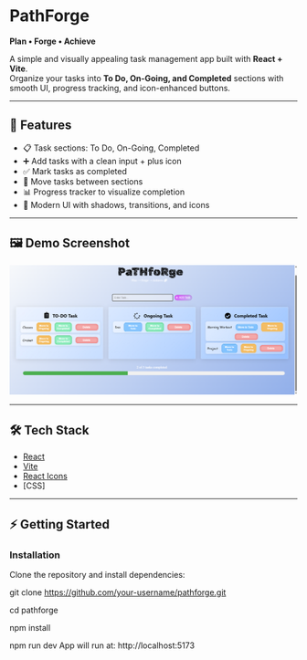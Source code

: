 # PathForge  
**Plan • Forge • Achieve**  

A simple and visually appealing task management app built with **React + Vite**.  
Organize your tasks into **To Do, On-Going, and Completed** sections with smooth UI, progress tracking, and icon-enhanced buttons.  

---

## 🚀 Features  
- 📋 Task sections: To Do, On-Going, Completed  
- ➕ Add tasks with a clean input + plus icon  
- ✅ Mark tasks as completed  
- 🔄 Move tasks between sections  
- 📊 Progress tracker to visualize completion  
- 🎨 Modern UI with shadows, transitions, and icons  

---

## 🖼️ Demo Screenshot  
![App Screenshot](./assets/Demo1.png)  


---

## 🛠️ Tech Stack  
- [React](https://react.dev/)  
- [Vite](https://vitejs.dev/)  
- [React Icons](https://react-icons.github.io/react-icons/)  
- [CSS]   

---

## ⚡ Getting Started  

### Installation  
Clone the repository and install dependencies:  



git clone https://github.com/your-username/pathforge.git

cd pathforge

npm install

npm run dev
App will run at: http://localhost:5173
